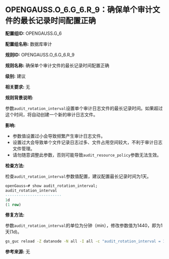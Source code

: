 **<font size="5">OPENGAUSS.O_6.G_6.R_9：确保单个审计文件的最长记录时间配置正确</font>**

**配置组ID:**
OPENGAUSS.G_6

**配置组名称:**
数据库审计

**规则ID:**
OPENGAUSS.O_6.G_6.R_9

**规则名称:**
确保单个审计文件的最长记录时间配置正确

**级别:**
建议

**相关要求:**
无

**规则背景说明:**

参数`audit_rotation_interval`设置单个审计日志文件的最长记录时间。如果超过这个时间，将自动创建一个新的审计日志文件。

**影响:**

- 参数值设置过小会导致频繁产生审计日志文件。
- 设置过大会导致单个文件记录日志过多、文件占用空间较大，不利于审计日志文件管理。
- 请勿随意调整此参数，否则可能导致`audit_resource_policy`参数无法生效。

**检查方法:**

检查`audit_rotation_interval`参数值配置，建议配置最长记录时间为1天。

```sql
openGauss=# show audit_rotation_interval;
audit_rotation_interval
-------------------------
1d
(1 row)
```

**修复方法:**

参数`audit_rotation_interval`的单位为分钟（min），修改参数值为1440，即为1天(1d)。

```bash
gs_guc reload -Z datanode -N all -I all -c "audit_rotation_interval = 1440"
```

**参考来源:**
无